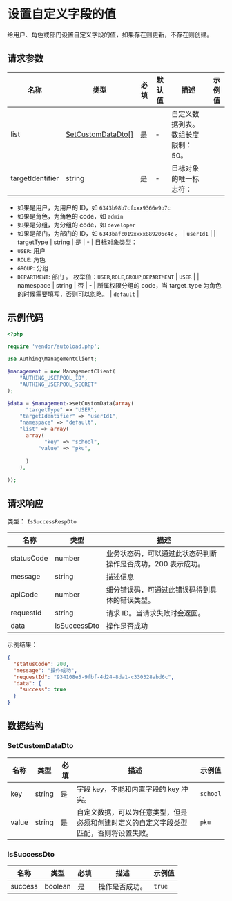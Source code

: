 # 设置自定义字段的值

<!--
  警告⚠️：
  不要直接修改该文档，
  https://github.com/Authing/authing-docs-factory
  使用该项目进行生成
-->

<LastUpdated />

给用户、角色或部门设置自定义字段的值，如果存在则更新，不存在则创建。

## 请求参数

| 名称 | 类型 | 必填 | 默认值 | 描述 | 示例值 |
| ---- | ---- | ---- | ---- | ---- | ---- |
| list | <a href="#SetCustomDataDto">SetCustomDataDto[]</a> | 是 | - | 自定义数据列表。 数组长度限制：50。  |  |
| targetIdentifier | string | 是 | - | 目标对象的唯一标志符：
- 如果是用户，为用户的 ID，如 `6343b98b7cfxxx9366e9b7c`
- 如果是角色，为角色的 code，如 `admin`
- 如果是分组，为分组的 code，如 `developer`
- 如果是部门，为部门的 ID，如 `6343bafc019xxxx889206c4c`
        。   | `userId1` |
| targetType | string | 是 | - | 目标对象类型：
- `USER`: 用户
- `ROLE`: 角色
- `GROUP`: 分组
- `DEPARTMENT`: 部门
    。  枚举值：`USER`,`ROLE`,`GROUP`,`DEPARTMENT` | `USER` |
| namespace | string | 否 | - | 所属权限分组的 code，当 target_type 为角色的时候需要填写，否则可以忽略。   | `default` |


## 示例代码

```php
<?php

require 'vendor/autoload.php';

use Authing\ManagementClient;

$management = new ManagementClient(
    "AUTHING_USERPOOL_ID",
    "AUTHING_USERPOOL_SECRET"
);

$data = $management->setCustomData(array(
      "targetType" => "USER",
    "targetIdentifier" => "userId1",
    "namespace" => "default",
    "list" => array(
      array(
            "key" => "school",
          "value" => "pku",
      
      )
    ),

));
```


## 请求响应

类型： `IsSuccessRespDto`

| 名称 | 类型 | 描述 |
| ---- | ---- | ---- |
| statusCode | number | 业务状态码，可以通过此状态码判断操作是否成功，200 表示成功。 |
| message | string | 描述信息 |
| apiCode | number | 细分错误码，可通过此错误码得到具体的错误类型。 |
| requestId | string | 请求 ID。当请求失败时会返回。 |
| data | <a href="#IsSuccessDto">IsSuccessDto</a> | 操作是否成功 |



示例结果：

```json
{
  "statusCode": 200,
  "message": "操作成功",
  "requestId": "934108e5-9fbf-4d24-8da1-c330328abd6c",
  "data": {
    "success": true
  }
}
```

## 数据结构


### <a id="SetCustomDataDto"></a> SetCustomDataDto

| 名称 | 类型 | 必填 | 描述 | 示例值 |
| ---- |  ---- | ---- | ---- | ---- |
| key | string | 是 | 字段 key，不能和内置字段的 key 冲突。  |  `school` |
| value | string | 是 | 自定义数据，可以为任意类型，但是必须和创建时定义的自定义字段类型匹配，否则将设置失败。  |  `pku` |


### <a id="IsSuccessDto"></a> IsSuccessDto

| 名称 | 类型 | 必填 | 描述 | 示例值 |
| ---- |  ---- | ---- | ---- | ---- |
| success | boolean | 是 | 操作是否成功。  |  `true` |


